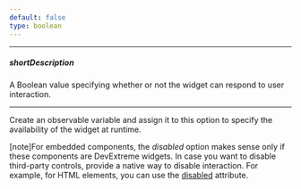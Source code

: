 ```yaml
---
default: false
type: boolean
---
```

---
##### shortDescription
A Boolean value specifying whether or not the widget can respond to user interaction.

---
Create an observable variable and assign it to this option to specify the availability of the widget at runtime.

[note]For embedded components, the *disabled* option makes sense only if these components are DevExtreme widgets. In case you want to disable third-party controls, provide a native way to disable interaction. For example, for HTML elements, you can use the [disabled](https://www.w3schools.com/tags/att_disabled.asp) attribute.
